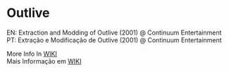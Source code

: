 # Outlive
EN: Extraction and Modding of Outlive (2001) @ Continuum Entertainment  
PT: Extração e Modificação de Outlive (2001) @ Continuum Entertainment  

More Info In [WIKI][1]  
Mais Informação em [WIKI][1]

[1]: https://github.com/Edu371/Outlive/wiki

